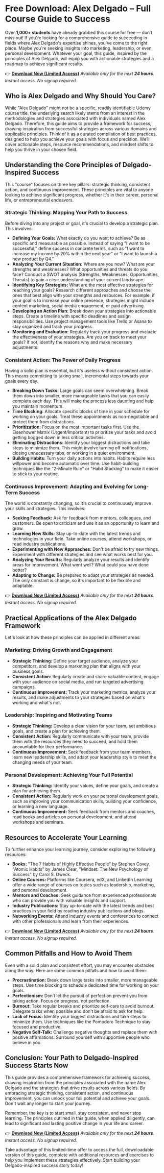 # Free Download: Alex Delgado – Full Course Guide to Success

Over **1,000+ students** have already grabbed this course for free — don’t miss out! If you're looking for a comprehensive guide to succeeding in fields where Alex Delgado's expertise shines, you've come to the right place. Maybe you're seeking insights into marketing, leadership, or even personal development. Whatever your goal, this guide, inspired by the principles of Alex Delgado, will equip you with actionable strategies and a roadmap to achieve significant results.

👉 [**Download Now (Limited Access)**](https://udemywork.com/alex-delgado)
_Available only for the next **24 hours**. Instant access. No signup required._

## Who is Alex Delgado and Why Should You Care?

While "Alex Delgado" might not be a specific, readily identifiable Udemy course title, the underlying search likely stems from an interest in the methodologies and strategies associated with individuals named Alex Delgado.  Therefore, this guide aims to provide a framework for success, drawing inspiration from successful strategies across various domains and applicable principles.  Think of it as a curated compilation of best practices, designed to help you achieve your goals with focus and precision.  We’ll cover actionable steps, resource recommendations, and mindset shifts to help you thrive in your chosen field.

## Understanding the Core Principles of Delgado-Inspired Success

This "course" focuses on three key pillars: strategic thinking, consistent action, and continuous improvement. These principles are vital to anyone looking to achieve significant progress, whether it's in their career, personal life, or entrepreneurial endeavors.

### Strategic Thinking: Mapping Your Path to Success

Before diving into any project or goal, it's crucial to develop a strategic plan. This involves:

*   **Defining Your Goals:**  What exactly do you want to achieve? Be as specific and measurable as possible. Instead of saying "I want to be successful," define success in concrete terms, such as "I want to increase my income by 20% within the next year" or "I want to launch a new product by Q4."
*   **Analyzing Your Current Situation:**  Where are you now?  What are your strengths and weaknesses?  What opportunities and threats do you face? Conduct a SWOT analysis (Strengths, Weaknesses, Opportunities, Threats) to gain a clear understanding of your current landscape.
*   **Identifying Key Strategies:**  What are the most effective strategies for reaching your goals? Research different approaches and choose the ones that best align with your strengths and resources.  For example, if your goal is to increase your online presence, strategies might include content marketing, social media engagement, or paid advertising.
*   **Developing an Action Plan:**  Break down your strategies into actionable steps.  Create a timeline with specific deadlines and assign responsibilities.  Use project management tools like Trello or Asana to stay organized and track your progress.
*   **Monitoring and Evaluation:**  Regularly track your progress and evaluate the effectiveness of your strategies.  Are you on track to meet your goals?  If not, identify the reasons why and make necessary adjustments.

### Consistent Action: The Power of Daily Progress

Having a solid plan is essential, but it's useless without consistent action.  This means committing to taking small, incremental steps towards your goals every day.

*   **Breaking Down Tasks:**  Large goals can seem overwhelming.  Break them down into smaller, more manageable tasks that you can easily complete each day. This will make the process less daunting and help you maintain momentum.
*   **Time Blocking:**  Allocate specific blocks of time in your schedule for working on your goals.  Treat these appointments as non-negotiable and protect them from distractions.
*   **Prioritization:**  Focus on the most important tasks first.  Use the Eisenhower Matrix (Urgent/Important) to prioritize your tasks and avoid getting bogged down in less critical activities.
*   **Eliminating Distractions:**  Identify your biggest distractions and take steps to minimize them.  This might involve turning off notifications, closing unnecessary tabs, or working in a quiet environment.
*   **Building Habits:**  Turn your daily actions into habits.  Habits require less willpower and become automatic over time. Use habit-building techniques like the "2-Minute Rule" or "Habit Stacking" to make it easier to stick to your routine.

### Continuous Improvement: Adapting and Evolving for Long-Term Success

The world is constantly changing, so it's crucial to continuously improve your skills and strategies. This involves:

*   **Seeking Feedback:**  Ask for feedback from mentors, colleagues, and customers.  Be open to criticism and use it as an opportunity to learn and grow.
*   **Learning New Skills:**  Stay up-to-date with the latest trends and technologies in your field.  Take online courses, attend workshops, or read industry publications.
*   **Experimenting with New Approaches:**  Don't be afraid to try new things.  Experiment with different strategies and see what works best for you.
*   **Analyzing Your Results:**  Regularly analyze your results and identify areas for improvement.  What went well?  What could you have done better?
*   **Adapting to Change:**  Be prepared to adapt your strategies as needed.  The only constant is change, so it's important to be flexible and adaptable.

👉 [**Download Now (Limited Access)**](https://udemywork.com/alex-delgado)
_Available only for the next **24 hours**. Instant access. No signup required._

## Practical Applications of the Alex Delgado Framework

Let's look at how these principles can be applied in different areas:

### Marketing: Driving Growth and Engagement

*   **Strategic Thinking:** Define your target audience, analyze your competitors, and develop a marketing plan that aligns with your business goals.
*   **Consistent Action:** Regularly create and share valuable content, engage with your audience on social media, and run targeted advertising campaigns.
*   **Continuous Improvement:** Track your marketing metrics, analyze your results, and make adjustments to your strategies based on what's working and what's not.

### Leadership: Inspiring and Motivating Teams

*   **Strategic Thinking:** Develop a clear vision for your team, set ambitious goals, and create a plan for achieving them.
*   **Consistent Action:** Regularly communicate with your team, provide them with the resources they need to succeed, and hold them accountable for their performance.
*   **Continuous Improvement:** Seek feedback from your team members, learn new leadership skills, and adapt your leadership style to meet the changing needs of your team.

### Personal Development: Achieving Your Full Potential

*   **Strategic Thinking:** Identify your values, define your goals, and create a plan for achieving them.
*   **Consistent Action:** Regularly work on your personal development goals, such as improving your communication skills, building your confidence, or learning a new language.
*   **Continuous Improvement:** Seek feedback from mentors and coaches, read books and articles on personal development, and attend workshops and seminars.

## Resources to Accelerate Your Learning

To further enhance your learning journey, consider exploring the following resources:

*   **Books:** "The 7 Habits of Highly Effective People" by Stephen Covey, "Atomic Habits" by James Clear, "Mindset: The New Psychology of Success" by Carol S. Dweck.
*   **Online Courses:** Platforms like Coursera, edX, and LinkedIn Learning offer a wide range of courses on topics such as leadership, marketing, and personal development.
*   **Mentors and Coaches:** Seek guidance from experienced professionals who can provide you with valuable insights and support.
*   **Industry Publications:** Stay up-to-date with the latest trends and best practices in your field by reading industry publications and blogs.
*   **Networking Events:** Attend industry events and conferences to connect with other professionals and learn from their experiences.

👉 [**Download Now (Limited Access)**](https://udemywork.com/alex-delgado)
_Available only for the next **24 hours**. Instant access. No signup required._

## Common Pitfalls and How to Avoid Them

Even with a solid plan and consistent effort, you may encounter obstacles along the way. Here are some common pitfalls and how to avoid them:

*   **Procrastination:** Break down large tasks into smaller, more manageable steps. Use time blocking to schedule dedicated time for working on your goals.
*   **Perfectionism:** Don't let the pursuit of perfection prevent you from taking action. Focus on progress, not perfection.
*   **Burnout:** Take regular breaks and prioritize self-care to avoid burnout. Delegate tasks when possible and don't be afraid to ask for help.
*   **Lack of Focus:** Identify your biggest distractions and take steps to minimize them. Use techniques like the Pomodoro Technique to stay focused and productive.
*   **Negative Self-Talk:** Challenge negative thoughts and replace them with positive affirmations. Surround yourself with supportive people who believe in you.

## Conclusion:  Your Path to Delgado-Inspired Success Starts Now

This guide provides a comprehensive framework for achieving success, drawing inspiration from the principles associated with the name Alex Delgado and the strategies that drive results across various fields. By embracing strategic thinking, consistent action, and continuous improvement, you can unlock your full potential and achieve your goals. Don't wait any longer to start your journey.

Remember, the key is to start small, stay consistent, and never stop learning. The principles outlined in this guide, when applied diligently, can lead to significant and lasting positive change in your life and career.

👉 [**Download Now (Limited Access)**](https://udemywork.com/alex-delgado)
_Available only for the next **24 hours**. Instant access. No signup required._

Take advantage of this limited-time offer to access the full, downloadable version of this guide, complete with additional resources and exercises to help you implement these strategies effectively. Start building your Delgado-inspired success story today!
